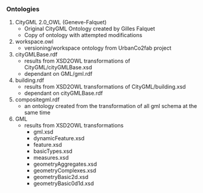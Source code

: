 ### Ontologies

1. CityGML 2.0_OWL (Geneve-Falquet)
   - Original CityGML Ontology created by Gilles Falquet
   - Copy of ontology with attempted modifications
2. workspace.owl
   - versioning/workspace ontology from UrbanCo2fab project
3. cityGMLBase.rdf
   - results from XSD2OWL transformations of CityGML/cityGMLBase.xsd
   - dependant on GML/gml.rdf
4. building.rdf
   - results from XSD2OWL transformations of CityGML/building.xsd
   - dependant on cityGMLBase.rdf
5. compositegml.rdf
   - an ontology created from the transformation of all gml schema at the same time 
6. GML
   - results from XSD2OWL transformations
     - gml.xsd
     - dynamicFeature.xsd
     - feature.xsd
     - basicTypes.xsd
     - measures.xsd
     - geometryAggregates.xsd
     - geometryComplexes.xsd
     - geometryBasic2d.xsd
     - geometryBasic0d1d.xsd
